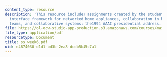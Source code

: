 ```yaml
---
content_type: resource
description: 'This resource includes assignments created by the students on a collaborative
  interface framework for networked home appliances, collaboration in human-robot
  teams, and collaborative systems: the1994 AAAI presidential address.'
file: https://ol-ocw-studio-app-production.s3.amazonaws.com/courses/mas-965-relational-machines-spring-2005/e4874030d1d1bd3b2ea8dcdb5b45c7a1_ss_week6.pdf
file_type: application/pdf
resourcetype: Document
title: ss_week6.pdf
uid: e4874030-d1d1-bd3b-2ea8-dcdb5b45c7a1
---
```

